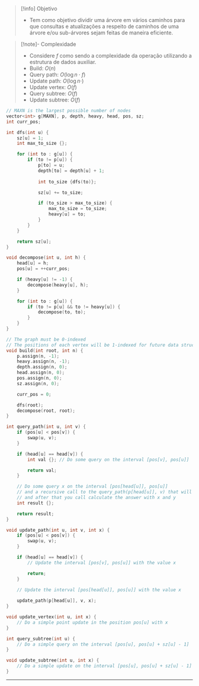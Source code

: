> [!info] Objetivo
> - Tem como objetivo dividir uma árvore em vários caminhos para que consultas e atualizações a respeito de caminhos de uma árvore e/ou sub-árvores sejam feitas de maneira eficiente.

> [!note]- Complexidade
> - Considere $f$ como sendo a complexidade da operação utilizando a estrutura de dados auxiliar.
> - Build: $O(n)$
> - Query path: $O(\log n \cdot f)$
> - Update path: $O(\log n \cdot)$
> - Update vertex: $O(f)$
> - Query subtree: $O(f)$
> - Update subtree: $O(f)$

```cpp
// MAXN is the largest possible number of nodes
vector<int> g[MAXN], p, depth, heavy, head, pos, sz;
int curr_pos;

int dfs(int u) {
    sz[u] = 1;
    int max_to_size {};

    for (int to : g[u]) {
        if (to != p[u]) {
            p[to] = u;
            depth[to] = depth[u] + 1;
            
            int to_size {dfs(to)};

            sz[u] += to_size;

            if (to_size > max_to_size) {
                max_to_size = to_size;
                heavy[u] = to;
            }
        }
    }

    return sz[u];
}

void decompose(int u, int h) {
    head[u] = h;
    pos[u] = ++curr_pos;

    if (heavy[u] != -1) {
        decompose(heavy[u], h);
    }

    for (int to : g[u]) {
        if (to != p[u] && to != heavy[u]) {
            decompose(to, to);
        }
    }
}

// The graph must be 0-indexed
// The positions of each vertex will be 1-indexed for future data structure uses
void build(int root, int n) {
    p.assign(n, -1);
    heavy.assign(n, -1);
    depth.assign(n, 0);
    head.assign(n, 0);
    pos.assign(n, 0);
    sz.assign(n, 0);

    curr_pos = 0;

    dfs(root);
    decompose(root, root);
}

int query_path(int u, int v) {
    if (pos[u] < pos[v]) {
        swap(u, v);
    }

    if (head[u] == head[v]) {
        int val {}; // Do some query on the interval [pos[v], pos[u]]

        return val;
    }

    // Do some query x on the interval [pos[head[u]], pos[u]]
    // and a recursive call to the query_path(p[head[u]], v) that will return some value y
    // and after that you call calculate the answer with x and y
    int result {};

    return result;
}

void update_path(int u, int v, int x) {
    if (pos[u] < pos[v]) {
        swap(u, v);
    }

    if (head[u] == head[v]) {
        // Update the interval [pos[v], pos[u]] with the value x

        return;
    }

    // Update the interval [pos[head[u]], pos[u]] with the value x
    
    update_path(p[head[u]], v, x);
}

void update_vertex(int u, int x) {
    // Do a simple point update in the position pos[u] with x
}

int query_subtree(int u) {
    // Do a simple query on the interval [pos[u], pos[u] + sz[u] - 1]
}

void update_subtree(int u, int x) {
    // Do a simple update on the interval [pos[u], pos[u] + sz[u] - 1] with the value x
}
```

---